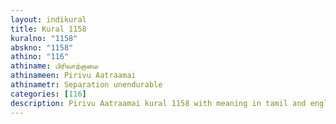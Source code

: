 ```yaml
---
layout: indikural
title: Kural 1158
kuralno: "1158"
abskno: "1158"
athino: "116"
athiname: பிரிவாற்றாமை
athinameen: Pirivu Aatraamai
athinametr: Separation unendurable
categories: [116]
description: Pirivu Aatraamai kural 1158 with meaning in tamil and english 
---
```


